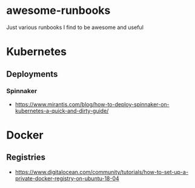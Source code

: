 # awesome-runbooks
Just various runbooks I find to be awesome and useful

# Kubernetes

## Deployments

### Spinnaker

* https://www.mirantis.com/blog/how-to-deploy-spinnaker-on-kubernetes-a-quick-and-dirty-guide/

# Docker

## Registries

* https://www.digitalocean.com/community/tutorials/how-to-set-up-a-private-docker-registry-on-ubuntu-18-04
